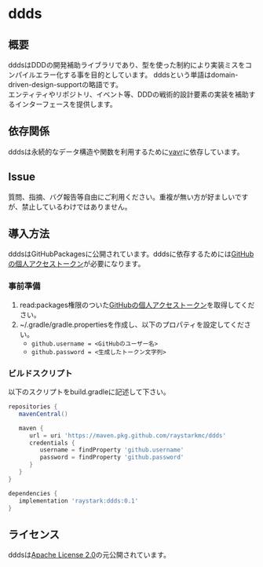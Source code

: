 # ddds

## 概要

dddsはDDDの開発補助ライブラリであり、型を使った制約により実装ミスをコンパイルエラー化する事を目的としています。
dddsという単語はdomain-driven-design-supportの略語です。  
エンティティやリポジトリ、イベント等、DDDの戦術的設計要素の実装を補助するインターフェースを提供します。

## 依存関係

dddsは永続的なデータ構造や関数を利用するために[vavr]に依存しています。

## Issue

質問、指摘、バグ報告等自由にご利用ください。重複が無い方が好ましいですが、禁止しているわけではありません。

## 導入方法

dddsはGitHubPackagesに公開されています。dddsに依存するためには[GitHubの個人アクセストークン]が必要になります。


### 事前準備

1. read:packages権限のついた[GitHubの個人アクセストークン]を取得してください。
2. ~/.gradle/gradle.propertiesを作成し、以下のプロパティを設定してください。
   - `github.username = <GitHubのユーザー名>`
   - `github.password = <生成したトークン文字列>`

### ビルドスクリプト

以下のスクリプトをbuild.gradleに記述して下さい。

```groovy
repositories {
   mavenCentral()

   maven {
      url = uri 'https://maven.pkg.github.com/raystarkmc/ddds'
      credentials {
         username = findProperty 'github.username'
         password = findProperty 'github.password'
      }
   }
}

dependencies {
   implementation 'raystark:ddds:0.1'
}
```

## ライセンス

dddsは[Apache License 2.0]の元公開されています。

[vavr]:https://www.vavr.io
[GitHubの個人アクセストークン]: https://docs.github.com/ja/packages/working-with-a-github-packages-registry/working-with-the-gradle-registry#authenticating-to-github-packages
[Apache License 2.0]: https://www.apache.org/licenses/LICENSE-2.0
